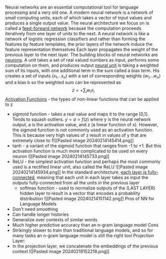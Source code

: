 Neural networks are an essential computational tool for language processing and a very old one. A modern neural network is a network of small computing units, each of which takes a vector of input values and produces a single output value. The neural architecture we focus on is called a <u>feed-forward network</u> because the computation proceeds iteratively from one layer of units to the next.
A neural network is like a network of logistic regression classifiers and rather than forming the features by feature templates, the prior layers of the network induce the feature representation themselves
Each layer propagates the weight of the previous layer to the next layer.
The building blocks of neural networks are <u>neurons</u>. A unit takes a set of real valued numbers as input, performs some computation on them, and produces output
<u>neural unit</u> is taking a weighted sum of its inputs, with one additional term in the sum called a bias term. His creates a set of inputs ($x_1...x_n$) with a set of corresponding weights ($w_1...w_n$) and a bias b so the weighted sum can be represented as $$z=+\sum_iw_ix_i$$
<u>Activation Functions</u> - the types of non-linear functions that can be applied to z
- sigmoid function - takes a real value and maps it to the range \[0,1]. Tends to squash outliers. $y=a=f(z)$ where y is the neural network output, a is the activation value, and z (a linear function of x). However, the sigmoid function is not commonly used as an activation function. This is because very high values of z result in values of y that are extremely close to 1![[Pasted image 20240214145414.png]] 
- tanh - a variant of the sigmoid function that ranges from -1 to +1. But this activation function is much more complicated to be used on every neuron
	  ![[Pasted image 20240214145733.png]]
- ReLU - the simplest activation function and perhaps the most commonly used is a rectified linear unit, also called the ReLU
	  ![[Pasted image 20240214145934.png]]
  In the standard architecture, <u>each layer is fully-connected</u>, meaning that each unit in each layer takes as input the outputs fully-connected from all the units in the previous layer
  - softmax function - used to normalize outputs of the (LAST LAYER) hidden layer to result in a vector that encodes a probability distribution
    ![[Pasted image 20240214151142.png]]
Pros of NN for Language Models
- Don't need smoothing
- Can handle longer histories
- Generalize over contexts of similar words
- Much higher predictive accuracy than an n-gram language model
Cons
- Strikingly slower to train than traditional language models, and so for many tasks an n-gram language model is still the right tool
Projection Layer:
- In the projection layer, we concatenate the embeddings of the previous context
	![[Pasted image 20240219152218.png]]